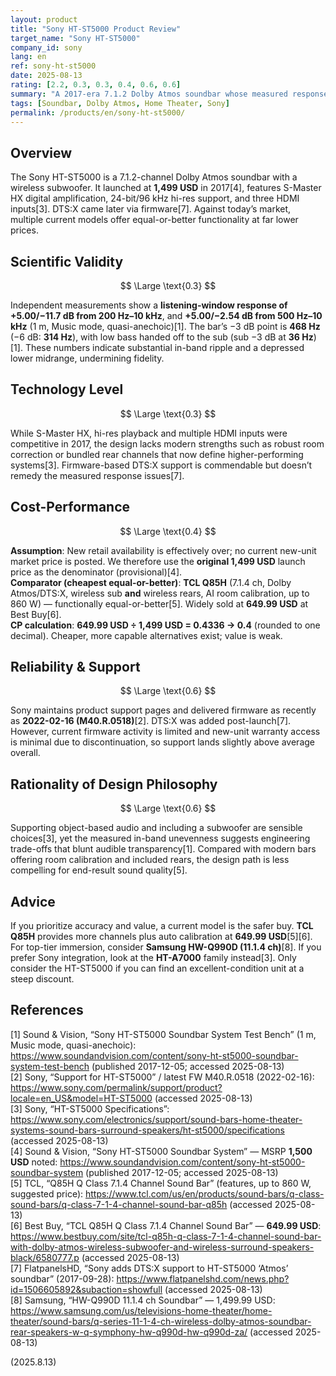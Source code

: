 ```yaml
---
layout: product
title: "Sony HT-ST5000 Product Review"
target_name: "Sony HT-ST5000"
company_id: sony
lang: en
ref: sony-ht-st5000
date: 2025-08-13
rating: [2.2, 0.3, 0.3, 0.4, 0.6, 0.6]
summary: "A 2017-era 7.1.2 Dolby Atmos soundbar whose measured response is uneven; with better-featured, cheaper modern options available, its value is poor today."
tags: [Soundbar, Dolby Atmos, Home Theater, Sony]
permalink: /products/en/sony-ht-st5000/
---
```


## Overview

The Sony HT-ST5000 is a 7.1.2-channel Dolby Atmos soundbar with a wireless subwoofer. It launched at **1,499 USD** in 2017[4], features S-Master HX digital amplification, 24-bit/96 kHz hi-res support, and three HDMI inputs[3]. DTS:X came later via firmware[7]. Against today’s market, multiple current models offer equal-or-better functionality at far lower prices.

## Scientific Validity

$$ \Large \text{0.3} $$

Independent measurements show a **listening-window response of +5.00/−11.7 dB from 200 Hz–10 kHz**, and **+5.00/−2.54 dB from 500 Hz–10 kHz** (1 m, Music mode, quasi-anechoic)[1]. The bar’s −3 dB point is **468 Hz** (−6 dB: **314 Hz**), with low bass handed off to the sub (sub −3 dB at **36 Hz**)[1]. These numbers indicate substantial in-band ripple and a depressed lower midrange, undermining fidelity.

## Technology Level

$$ \Large \text{0.3} $$

While S-Master HX, hi-res playback and multiple HDMI inputs were competitive in 2017, the design lacks modern strengths such as robust room correction or bundled rear channels that now define higher-performing systems[3]. Firmware-based DTS:X support is commendable but doesn’t remedy the measured response issues[7].

## Cost-Performance

$$ \Large \text{0.4} $$

**Assumption**: New retail availability is effectively over; no current new-unit market price is posted. We therefore use the **original 1,499 USD** launch price as the denominator (provisional)[4].  
**Comparator (cheapest equal-or-better)**: **TCL Q85H** (7.1.4 ch, Dolby Atmos/DTS:X, wireless sub **and** wireless rears, AI room calibration, up to 860 W) — functionally equal-or-better[5]. Widely sold at **649.99 USD** at Best Buy[6].  
**CP calculation**: **649.99 USD ÷ 1,499 USD = 0.4336 → 0.4** (rounded to one decimal). Cheaper, more capable alternatives exist; value is weak.

## Reliability & Support

$$ \Large \text{0.6} $$

Sony maintains product support pages and delivered firmware as recently as **2022-02-16 (M40.R.0518)**[2]. DTS:X was added post-launch[7]. However, current firmware activity is limited and new-unit warranty access is minimal due to discontinuation, so support lands slightly above average overall.

## Rationality of Design Philosophy

$$ \Large \text{0.6} $$

Supporting object-based audio and including a subwoofer are sensible choices[3], yet the measured in-band unevenness suggests engineering trade-offs that blunt audible transparency[1]. Compared with modern bars offering room calibration and included rears, the design path is less compelling for end-result sound quality[5].

## Advice

If you prioritize accuracy and value, a current model is the safer buy. **TCL Q85H** provides more channels plus auto calibration at **649.99 USD**[5][6]. For top-tier immersion, consider **Samsung HW-Q990D (11.1.4 ch)**[8]. If you prefer Sony integration, look at the **HT-A7000** family instead[3]. Only consider the HT-ST5000 if you can find an excellent-condition unit at a steep discount.

## References

[1] Sound & Vision, “Sony HT-ST5000 Soundbar System Test Bench” (1 m, Music mode, quasi-anechoic): https://www.soundandvision.com/content/sony-ht-st5000-soundbar-system-test-bench (published 2017-12-05; accessed 2025-08-13)  
[2] Sony, “Support for HT-ST5000” / latest FW M40.R.0518 (2022-02-16): https://www.sony.com/permalink/support/product?locale=en_US&model=HT-ST5000 (accessed 2025-08-13)  
[3] Sony, “HT-ST5000 Specifications”: https://www.sony.com/electronics/support/sound-bars-home-theater-systems-sound-bars-surround-speakers/ht-st5000/specifications (accessed 2025-08-13)  
[4] Sound & Vision, “Sony HT-ST5000 Soundbar System” — MSRP **1,500 USD** noted: https://www.soundandvision.com/content/sony-ht-st5000-soundbar-system (published 2017-12-05; accessed 2025-08-13)  
[5] TCL, “Q85H Q Class 7.1.4 Channel Sound Bar” (features, up to 860 W, suggested price): https://www.tcl.com/us/en/products/sound-bars/q-class-sound-bars/q-class-7-1-4-channel-sound-bar-q85h (accessed 2025-08-13)  
[6] Best Buy, “TCL Q85H Q Class 7.1.4 Channel Sound Bar” — **649.99 USD**: https://www.bestbuy.com/site/tcl-q85h-q-class-7-1-4-channel-sound-bar-with-dolby-atmos-wireless-subwoofer-and-wireless-surround-speakers-black/6580777.p (accessed 2025-08-13)  
[7] FlatpanelsHD, “Sony adds DTS:X support to HT-ST5000 ‘Atmos’ soundbar” (2017-09-28): https://www.flatpanelshd.com/news.php?id=1506605892&subaction=showfull (accessed 2025-08-13)  
[8] Samsung, “HW-Q990D 11.1.4 ch Soundbar” — 1,499.99 USD: https://www.samsung.com/us/televisions-home-theater/home-theater/sound-bars/q-series-11-1-4-ch-wireless-dolby-atmos-soundbar-rear-speakers-w-q-symphony-hw-q990d-hw-q990d-za/ (accessed 2025-08-13)

(2025.8.13)

